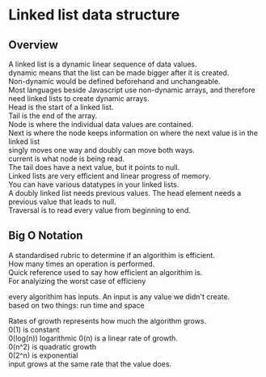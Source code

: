 # Linked list data structure  

## Overview  

A linked list is a dynamic linear sequence of data values.  
dynamic means that the list can be made bigger after it is created.  
Non-dynamic would be defined beforehand and unchangeable.  
Most languages beside Javascript use non-dynamic arrays, and therefore need linked lists to create dynamic arrays.  
Head is the start of a linked list.  
Tail is the end of the array.  
Node is where the individual data values are contained.  
Next is where the node keeps information on where the next value is in the linked list  
singly moves one way and doubly can move both ways.  
current is what node is being read.  
The tail does have a next value, but it points to null.  
Linked lists are very efficient and linear progress of memory.  
You can have various datatypes in your linked lists.  
A doubly linked list needs previous values. The head element needs a previous value that leads to null.  
Traversal is to read every value from beginning to end.  

## Big O Notation  

A standardised rubric to determine if an algorithim is efficient.  
How many times an operation is performed.  
Quick reference used to say how efficient an algorithim is.  
For analyizing the worst case of efficieny  

every algorithim has inputs. An input is any value we didn't create.  
based on two things: run time and space  

Rates of growth  represents how much the algorithm grows.  
0(1) is constant  
0(log(n)) logarithmic
0(n) is a linear rate of growth.  
0(n^2) is quadratic growth  
0(2^n) is exponential  
input grows at the same rate that the value does.